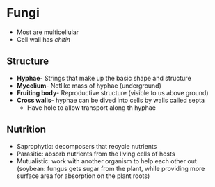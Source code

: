 # Fungi
- Most are multicellular
- Cell wall has *chitin*

## Structure
- **Hyphae**- Strings that make up the basic shape and structure
- **Mycelium**- Netlike mass of hyphae (underground)
- **Fruiting body**- Reproductive structure (visible to us above ground)
- **Cross walls**- hyphae can be dived into cells by walls called septa
	- Have hole to allow transport along th hyphae

## Nutrition
- Saprophytic: decomposers that recycle nutrients
- Parasitic: absorb nutrients from the living cells of hosts
-  Mutualistic: work with another organism to help each other out (soybean: fungus gets sugar from
the plant, while providing more surface area for
absorption on the plant roots)
